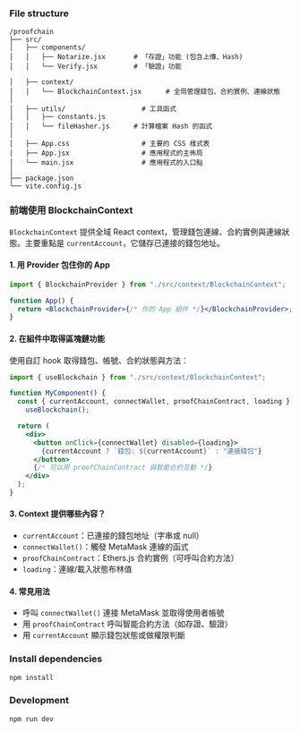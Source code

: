### File structure

```
/proofchain
├── src/
│   ├── components/
│   │   ├── Notarize.jsx       # 「存證」功能 (包含上傳、Hash)
│   │   └── Verify.jsx         # 「驗證」功能

│   ├── context/
│   │   └── BlockchainContext.jsx      # 全局管理錢包、合約實例、連線狀態
│
│   ├── utils/                   # 工具函式
│   │   ├── constants.js
│   │   └── fileHasher.js      # 計算檔案 Hash 的函式
│
│   ├── App.css                  # 主要的 CSS 樣式表
│   ├── App.jsx                  # 應用程式的主佈局
│   └── main.jsx                 # 應用程式的入口點
│
├── package.json
└── vite.config.js
```

### 前端使用 BlockchainContext

`BlockchainContext` 提供全域 React context，管理錢包連線、合約實例與連線狀態。主要重點是 `currentAccount`，它儲存已連接的錢包地址。

#### 1. 用 Provider 包住你的 App

```jsx
import { BlockchainProvider } from "./src/context/BlockchainContext";

function App() {
  return <BlockchainProvider>{/* 你的 App 組件 */}</BlockchainProvider>;
}
```

#### 2. 在組件中取得區塊鏈功能

使用自訂 hook 取得錢包、帳號、合約狀態與方法：

```jsx
import { useBlockchain } from "./src/context/BlockchainContext";

function MyComponent() {
  const { currentAccount, connectWallet, proofChainContract, loading } =
    useBlockchain();

  return (
    <div>
      <button onClick={connectWallet} disabled={loading}>
        {currentAccount ? `錢包: ${currentAccount}` : "連接錢包"}
      </button>
      {/* 可以用 proofChainContract 與智能合約互動 */}
    </div>
  );
}
```

#### 3. Context 提供哪些內容？

- `currentAccount`：已連接的錢包地址（字串或 null）
- `connectWallet()`：觸發 MetaMask 連線的函式
- `proofChainContract`：Ethers.js 合約實例（可呼叫合約方法）
- `loading`：連線/載入狀態布林值

#### 4. 常見用法

- 呼叫 `connectWallet()` 連接 MetaMask 並取得使用者帳號
- 用 `proofChainContract` 呼叫智能合約方法（如存證、驗證）
- 用 `currentAccount` 顯示錢包狀態或做權限判斷

### Install dependencies

```bash
npm install
```

### Development

```bash
npm run dev
```
